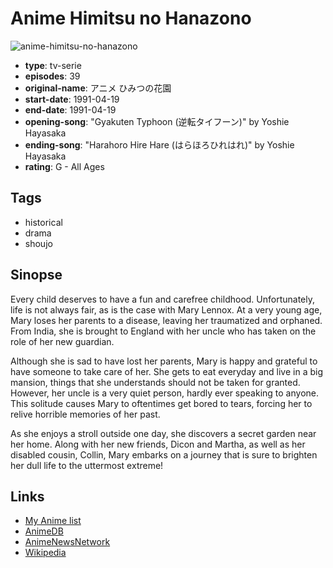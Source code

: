 # Anime Himitsu no Hanazono

![anime-himitsu-no-hanazono](https://cdn.myanimelist.net/images/anime/8/69919.jpg)

-   **type**: tv-serie
-   **episodes**: 39
-   **original-name**: アニメ ひみつの花園
-   **start-date**: 1991-04-19
-   **end-date**: 1991-04-19
-   **opening-song**: "Gyakuten Typhoon (逆転タイフーン)" by Yoshie Hayasaka
-   **ending-song**: "Harahoro Hire Hare (はらほろひれはれ)" by Yoshie Hayasaka
-   **rating**: G - All Ages

## Tags

-   historical
-   drama
-   shoujo

## Sinopse

Every child deserves to have a fun and carefree childhood. Unfortunately, life is not always fair, as is the case with Mary Lennox. At a very young age, Mary loses her parents to a disease, leaving her traumatized and orphaned. From India, she is brought to England with her uncle who has taken on the role of her new guardian.

Although she is sad to have lost her parents, Mary is happy and grateful to have someone to take care of her. She gets to eat everyday and live in a big mansion, things that she understands should not be taken for granted. However, her uncle is a very quiet person, hardly ever speaking to anyone. This solitude causes Mary to oftentimes get bored to tears, forcing her to relive horrible memories of her past.

As she enjoys a stroll outside one day, she discovers a secret garden near her home. Along with her new friends, Dicon and Martha, as well as her disabled cousin, Collin, Mary embarks on a journey that is sure to brighten her dull life to the uttermost extreme!

## Links

-   [My Anime list](https://myanimelist.net/anime/2810/Anime_Himitsu_no_Hanazono)
-   [AnimeDB](http://anidb.info/perl-bin/animedb.pl?show=anime&aid=3671)
-   [AnimeNewsNetwork](http://www.animenewsnetwork.com/encyclopedia/anime.php?id=1109)
-   [Wikipedia](http://ja.wikipedia.org/wiki/アニメひみつの花園)
